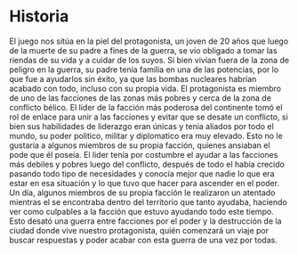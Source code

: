 # Historia
El juego nos sitúa en la piel del protagonista, un joven de 20 años que luego de la muerte de su padre a fines de la guerra, se vio obligado a tomar las riendas de su vida y a cuidar de los suyos.
Si bien vivían fuera de la zona de peligro en la guerra, su padre tenía familia en una de las potencias, por lo que fue a ayudarlos sin éxito, ya que las bombas nucleares habrían acabado con todo, incluso con su propia vida. 
El protagonista es miembro de uno de las facciones de las zonas más pobres y cerca de la zona de conflicto bélico. 
El lider de la facción más poderosa del continente tomó el rol de enlace para unir a las facciones y evitar que se desate un conflicto, si bien sus habilidades de liderazgo eran únicas y tenia aliados por todo el mundo, su poder politico, militar y diplomatico era muy elevado. Esto no le gustaría a algunos miembros de su propia facción, quienes ansiaban el pode que él poseía. 
El lider tenía por costumbre el ayudar a las facciones más debiles y pobres luego del conflicto, después de todo el había crecido pasando todo tipo de necesidades y conocía mejor que nadie lo que era estar en esa situación y lo que tuvo que hacer para ascender en el poder. Un día, algunos miembros de su propia facción le realizaron un atentado mientras el se encontraba dentro del territorio que tanto ayudaba, haciendo ver como culpables a la facción que estuvo ayudando todo este tiempo. Esto desató una guerra entre facciones por el poder y la destrucción de la ciudad donde vive nuestro protagonista, quién comenzará un viaje por buscar respuestas y poder acabar con esta guerra de una vez por todas.


